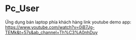 # Pc_User
Ứng dụng bán laptop phía khách hàng
link youtube demo app: https://www.youtube.com/watch?v=0iB7Jg-TEMk&t=57s&ab_channel=Th%C3%A0nhDuy
